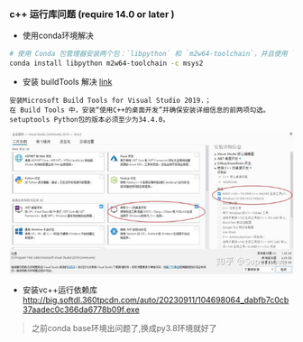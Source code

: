 ### c++ 运行库问题 (require 14.0 or later )

- 使用conda环境解决

```bash
# 使用 Conda 包管理器安装两个包：`libpython` 和 `m2w64-toolchain`，并且使用 `msys2` 渠道进行安装。
conda install libpython m2w64-toolchain -c msys2

```

- 安装 buildTools 解决 [link](https://link.zhihu.com/?target=https%3A//www.visualstudio.com/downloads/%23build-tools-for-visual-studio-2019)

```
安装Microsoft Build Tools for Visual Studio 2019.；
在 Build Tools 中，安装“使用C++的桌面开发”并确保安装详细信息的前两项勾选。
setuptools Python包的版本必须至少为34.4.0。
```
![picture 0](doc/images/cec52bdd096002da44bf3a136c62fde29d14adcda0e7d2b53a5228ca3b00fe93.png)  

- 安装vc++运行依赖库
http://big.softdl.360tpcdn.com/auto/20230911/104698064_dabfb7c0cb37aadec0c366da6778b09f.exe


> 之前conda base环境出问题了,换成py3.8环境就好了